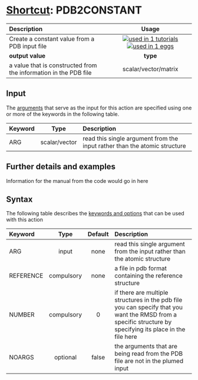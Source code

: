 # [Shortcut](shortcuts.md): PDB2CONSTANT

| Description    | Usage |
|:--------|:--------:|
| Create a constant value from a PDB input file | [![used in 1 tutorials](https://img.shields.io/badge/tutorials-1-green.svg)](https://www.plumed-tutorials.org/browse.html?search=PDB2CONSTANT)[![used in 1 eggs](https://img.shields.io/badge/nest-1-green.svg)](https://www.plumed-nest.org/browse.html?search=PDB2CONSTANT)|
 | **output value** | **type** |
| a value that is constructed from the information in the PDB file | scalar/vector/matrix |

## Input

The [arguments](specifying_arguments.html) that serve as the input for this action are specified using one or more of the keywords in the following table.

| Keyword |  Type | Description |
|:--------|:------:|:-----------|
| ARG | scalar/vector | read this single argument from the input rather than the atomic structure |


## Further details and examples 
Information for the manual from the code would go in here 
## Syntax 
The following table describes the [keywords and options](parsing.md) that can be used with this action 

| Keyword | Type | Default | Description |
|:-------|:----:|:-------:|:-----------|
| ARG | input | none | read this single argument from the input rather than the atomic structure |
| REFERENCE | compulsory | none | a file in pdb format containing the reference structure |
| NUMBER | compulsory | 0 |  if there are multiple structures in the pdb file you can specify that you want the RMSD from a specific structure by specifying its place in the file here |
| NOARGS | optional | false |  the arguments that are being read from the PDB file are not in the plumed input |
